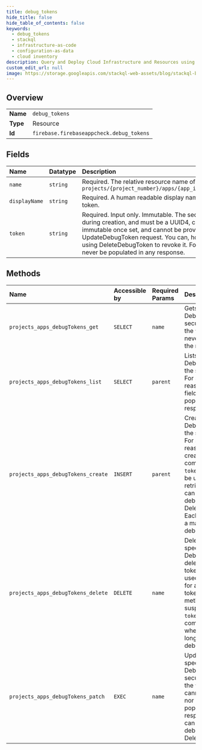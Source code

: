 ```yaml
---
title: debug_tokens
hide_title: false
hide_table_of_contents: false
keywords:
  - debug_tokens
  - stackql
  - infrastructure-as-code
  - configuration-as-data
  - cloud inventory
description: Query and Deploy Cloud Infrastructure and Resources using SQL
custom_edit_url: null
image: https://storage.googleapis.com/stackql-web-assets/blog/stackql-blog-post-featured-image.png
---
```

  
    

## Overview
<table><tbody>
<tr><td><b>Name</b></td><td><code>debug_tokens</code></td></tr>
<tr><td><b>Type</b></td><td>Resource</td></tr>
<tr><td><b>Id</b></td><td><code>firebase.firebaseappcheck.debug_tokens</code></td></tr>
</tbody></table>

## Fields
| Name | Datatype | Description |
|:-----|:---------|:------------|
| `name` | `string` | Required. The relative resource name of the debug token, in the format: ``` projects/{project_number}/apps/{app_id}/debugTokens/{debug_token_id} ``` |
| `displayName` | `string` | Required. A human readable display name used to identify this debug token. |
| `token` | `string` | Required. Input only. Immutable. The secret token itself. Must be provided during creation, and must be a UUID4, case insensitive. This field is immutable once set, and cannot be provided during an UpdateDebugToken request. You can, however, delete this debug token using DeleteDebugToken to revoke it. For security reasons, this field will never be populated in any response. |
## Methods
| Name | Accessible by | Required Params | Description |
|:-----|:--------------|:----------------|:------------|
| `projects_apps_debugTokens_get` | `SELECT` | `name` | Gets the specified DebugToken. For security reasons, the `token` field is never populated in the response. |
| `projects_apps_debugTokens_list` | `SELECT` | `parent` | Lists all DebugTokens for the specified app. For security reasons, the `token` field is never populated in the response. |
| `projects_apps_debugTokens_create` | `INSERT` | `parent` | Creates a new DebugToken for the specified app. For security reasons, after the creation operation completes, the `token` field cannot be updated or retrieved, but you can revoke the debug token using DeleteDebugToken. Each app can have a maximum of 20 debug tokens. |
| `projects_apps_debugTokens_delete` | `DELETE` | `name` | Deletes the specified DebugToken. A deleted debug token cannot be used to exchange for an App Check token. Use this method when you suspect the secret `token` has been compromised or when you no longer need the debug token. |
| `projects_apps_debugTokens_patch` | `EXEC` | `name` | Updates the specified DebugToken. For security reasons, the `token` field cannot be updated, nor will it be populated in the response, but you can revoke the debug token using DeleteDebugToken. |
